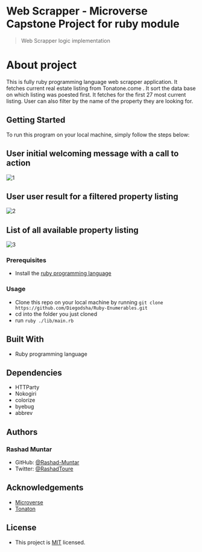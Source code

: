 # Web Scrapper - Microverse Capstone Project for ruby module
>Web Scrapper logic implementation

# About project
This is fully ruby programming language web scrapper application. It fetches current real estate listing from  Tonatone.come . It sort the data base on which listing was poested first. It fetches for the first 27 most current listing. User can also filter by the name of the property they are looking for.  


## Getting Started
To run this program on your local machine, simply follow the steps below:

## User initial welcoming message with a call to action
![1](https://user-images.githubusercontent.com/58520480/110329222-2aed0180-7fd1-11eb-8281-9797e49569be.PNG)

## User user result for a filtered property listing
![2](https://user-images.githubusercontent.com/58520480/110329407-64be0800-7fd1-11eb-9ba1-f8d015fb4e27.PNG)

## List of all available property listing
![3](https://user-images.githubusercontent.com/58520480/110329778-e877f480-7fd1-11eb-8580-40ce2085e09e.PNG)

### Prerequisites
* Install the [ruby programming language](https://www.ruby-lang.org/en/documentation/installation/)

### Usage
* Clone this repo on your local machine by running `git clone https://github.com/Diegodsha/Ruby-Enumerables.git`
* cd into the folder you just cloned
* run `ruby ./lib/main.rb`

## Built With
* Ruby programming language

## Dependencies
* HTTParty
* Nokogiri
* colorize
* byebug
* abbrev

## Authors

### Rashad Muntar
* GitHub: [@Rashad-Muntar](https://github.com/Rashad-Muntar)
* Twitter: [@RashadToure](https://twitter.com/twitterhandle)


## Acknowledgements
* [Microverse](https://www.microverse.org)
* [Tonaton](https://tonaton.com/)

## License
* This project is [MIT](https://github.com/Rashad-Muntar/Real-Estate-Scrapper/tree/feature/scrapper/LICENSE) licensed.
